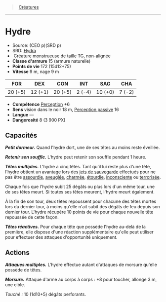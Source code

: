 ﻿---
!MonsterItem
Family: MonsterHD
Type: Créature monstrueuse
Size: TG
Alignment: non-alignée
ArmorClass: 15 (armure naturelle)
HitPoints: 172 (15d12+75)
Speed: 9 m, nage 9 m
Strength: 20 (+5)
Dexterity: 12 (+1)
Constitution: 20 (+5)
Intelligence: ' 2 (-4)'
Wisdom: 10 (+0)
Charisma: ' 7 (-2)'
Skills: '[Perception](hd_abilities_wisdom_perception.md) +6'
Senses: vision dans le noir 18 m, [Perception passive](hd_abilities_dexterity_perception_passive.md) 16
Languages: —
Challenge: 8 (3 900 PX)
Id: monsters_hd.md#hydre
ParentLink: monsters_hd.md#créatures
Name: Hydre
ParentName: Créatures
NameLevel: 1
AltName: '[Hydra](srd_monsters_hydra.md)'
Source: (CEO p)(SRD p)
Attributes:
  Name: Hydre
  Markdown: >+
    # <!--Name-->Hydre<!--/Name-->


    - Source: <!--Source-->(CEO p)(SRD p)<!--/Source-->

    - SRD: <!--AltName-->[Hydra](srd_monsters_hydra.md)<!--/AltName-->

    -  <!--Type-->Créature monstrueuse<!--/Type--> de taille <!--Size-->TG<!--/Size-->, <!--Alignment-->non-alignée<!--/Alignment-->

    - **Classe d'armure** <!--ArmorClass-->15 (armure naturelle)<!--/ArmorClass-->

    - **Points de vie** <!--HitPoints-->172 (15d12+75)<!--/HitPoints-->

    - **Vitesse** <!--Speed-->9 m, nage 9 m<!--/Speed-->


    |FOR|DEX|CON|INT|SAG|CHA|

    |---|---|---|---|---|---|

    |<!--Strength-->20 (+5)<!--/Strength-->|<!--Dexterity-->12 (+1)<!--/Dexterity-->|<!--Constitution-->20 (+5)<!--/Constitution-->|<!--Intelligence--> 2 (-4)<!--/Intelligence-->|<!--Wisdom-->10 (+0)<!--/Wisdom-->|<!--Charisma--> 7 (-2)<!--/Charisma-->|


    - **Compétence** <!--Skills-->[Perception](hd_abilities_wisdom_perception.md) +6<!--/Skills-->

    - **Sens** <!--Senses-->vision dans le noir 18 m, [Perception passive](hd_abilities_dexterity_perception_passive.md) 16<!--/Senses-->

    - **Langue** <!--Languages-->—<!--/Languages-->

    - **Dangerosité** <!--Challenge-->8 (3 900 PX)<!--/Challenge-->


    ## Capacités


    **_Petit dormeur._** Quand l'hydre dort, une de ses têtes au moins reste éveillée.


    **_Retenir son souffle._** L'hydre peut retenir son souffle pendant 1 heure.


    **_Têtes multiples._** L'hydre a cinq têtes. Tant qu'il lui reste plus d'une tête, l'hydre obtient un avantage lors des [jets de sauvegarde](hd_abilities_jets_de_sauvegarde.md) effectués pour ne pas être [assourdie](hd_conditions_assourdi.md), [aveuglée](hd_conditions_aveugle.md), [charmée](hd_conditions_charme.md), [étourdie](hd_conditions_etourdi.md), [inconsciente](hd_conditions_inconscient.md) ou [terrorisée](hd_conditions_terrorise.md).


    Chaque fois que l'hydre subit 25 dégâts ou plus lors d'un même tour, une de ses têtes meurt. Si toutes ses têtes meurent, l'hydre meurt également.


    À la fin de son tour, deux têtes repoussent pour chacune des têtes mortes lors du dernier tour, à moins qu'elle n'ait subit des dégâts de feu depuis son dernier tour. L'hydre récupère 10 points de vie pour chaque nouvelle tête repoussée de cette façon.


    **_Têtes réactives._** Pour chaque tête que possède l'hydre au-delà de la première, elle dispose d'une réaction supplémentaire qu'elle peut utiliser pour effectuer des attaques d'opportunité uniquement.


    ## Actions


    **_Attaques multiples._** L'hydre effectue autant d'attaques de morsure qu'elle possède de têtes.


    **_Morsure._** Attaque d'arme au corps à corps : +8 pour toucher, allonge 3 m, une cible.


    _Touché :_ 10 (1d10+5) dégâts perforants.

  Source: (CEO p)(SRD p)
  AltName: '[Hydra](srd_monsters_hydra.md)'
  Type: Créature monstrueuse
  Size: TG
  Alignment: non-alignée
  ArmorClass: 15 (armure naturelle)
  HitPoints: 172 (15d12+75)
  Speed: 9 m, nage 9 m
  Strength: 20 (+5)
  Dexterity: 12 (+1)
  Constitution: 20 (+5)
  Intelligence: ' 2 (-4)'
  Wisdom: 10 (+0)
  Charisma: ' 7 (-2)'
  Skills: '[Perception](hd_abilities_wisdom_perception.md) +6'
  Senses: vision dans le noir 18 m, [Perception passive](hd_abilities_dexterity_perception_passive.md) 16
  Languages: —
  Challenge: 8 (3 900 PX)
AttributesDictionary: >+
  Name: Hydre

  Markdown: >+

    # <!--Name-->Hydre<!--/Name-->





    - Source: <!--Source-->(CEO p)(SRD p)<!--/Source-->



    - SRD: <!--AltName-->[Hydra](srd_monsters_hydra.md)<!--/AltName-->



    -  <!--Type-->Créature monstrueuse<!--/Type--> de taille <!--Size-->TG<!--/Size-->, <!--Alignment-->non-alignée<!--/Alignment-->



    - **Classe d'armure** <!--ArmorClass-->15 (armure naturelle)<!--/ArmorClass-->



    - **Points de vie** <!--HitPoints-->172 (15d12+75)<!--/HitPoints-->



    - **Vitesse** <!--Speed-->9 m, nage 9 m<!--/Speed-->





    |FOR|DEX|CON|INT|SAG|CHA|



    |---|---|---|---|---|---|



    |<!--Strength-->20 (+5)<!--/Strength-->|<!--Dexterity-->12 (+1)<!--/Dexterity-->|<!--Constitution-->20 (+5)<!--/Constitution-->|<!--Intelligence--> 2 (-4)<!--/Intelligence-->|<!--Wisdom-->10 (+0)<!--/Wisdom-->|<!--Charisma--> 7 (-2)<!--/Charisma-->|





    - **Compétence** <!--Skills-->[Perception](hd_abilities_wisdom_perception.md) +6<!--/Skills-->



    - **Sens** <!--Senses-->vision dans le noir 18 m, [Perception passive](hd_abilities_dexterity_perception_passive.md) 16<!--/Senses-->



    - **Langue** <!--Languages-->—<!--/Languages-->



    - **Dangerosité** <!--Challenge-->8 (3 900 PX)<!--/Challenge-->





    ## Capacités





    **_Petit dormeur._** Quand l'hydre dort, une de ses têtes au moins reste éveillée.





    **_Retenir son souffle._** L'hydre peut retenir son souffle pendant 1 heure.





    **_Têtes multiples._** L'hydre a cinq têtes. Tant qu'il lui reste plus d'une tête, l'hydre obtient un avantage lors des [jets de sauvegarde](hd_abilities_jets_de_sauvegarde.md) effectués pour ne pas être [assourdie](hd_conditions_assourdi.md), [aveuglée](hd_conditions_aveugle.md), [charmée](hd_conditions_charme.md), [étourdie](hd_conditions_etourdi.md), [inconsciente](hd_conditions_inconscient.md) ou [terrorisée](hd_conditions_terrorise.md).





    Chaque fois que l'hydre subit 25 dégâts ou plus lors d'un même tour, une de ses têtes meurt. Si toutes ses têtes meurent, l'hydre meurt également.





    À la fin de son tour, deux têtes repoussent pour chacune des têtes mortes lors du dernier tour, à moins qu'elle n'ait subit des dégâts de feu depuis son dernier tour. L'hydre récupère 10 points de vie pour chaque nouvelle tête repoussée de cette façon.





    **_Têtes réactives._** Pour chaque tête que possède l'hydre au-delà de la première, elle dispose d'une réaction supplémentaire qu'elle peut utiliser pour effectuer des attaques d'opportunité uniquement.





    ## Actions





    **_Attaques multiples._** L'hydre effectue autant d'attaques de morsure qu'elle possède de têtes.





    **_Morsure._** Attaque d'arme au corps à corps : +8 pour toucher, allonge 3 m, une cible.





    _Touché :_ 10 (1d10+5) dégâts perforants.



  Source: (CEO p)(SRD p)

  AltName: '[Hydra](srd_monsters_hydra.md)'

  Type: Créature monstrueuse

  Size: TG

  Alignment: non-alignée

  ArmorClass: 15 (armure naturelle)

  HitPoints: 172 (15d12+75)

  Speed: 9 m, nage 9 m

  Strength: 20 (+5)

  Dexterity: 12 (+1)

  Constitution: 20 (+5)

  Intelligence: ' 2 (-4)'

  Wisdom: 10 (+0)

  Charisma: ' 7 (-2)'

  Skills: '[Perception](hd_abilities_wisdom_perception.md) +6'

  Senses: vision dans le noir 18 m, [Perception passive](hd_abilities_dexterity_perception_passive.md) 16

  Languages: —

  Challenge: 8 (3 900 PX)

---
> [Créatures](hd_monsters.md)

---

# Hydre

- Source: (CEO p)(SRD p)
- SRD: [Hydra](srd_monsters_hydra.md)
-  Créature monstrueuse de taille TG, non-alignée
- **Classe d'armure** 15 (armure naturelle)
- **Points de vie** 172 (15d12+75)
- **Vitesse** 9 m, nage 9 m

|FOR|DEX|CON|INT|SAG|CHA|
|---|---|---|---|---|---|
|20 (+5)|12 (+1)|20 (+5)| 2 (-4)|10 (+0)| 7 (-2)|

- **Compétence** [Perception](hd_abilities_wisdom_perception.md) +6
- **Sens** vision dans le noir 18 m, [Perception passive](hd_abilities_dexterity_perception_passive.md) 16
- **Langue** —
- **Dangerosité** 8 (3 900 PX)

## Capacités

**_Petit dormeur._** Quand l'hydre dort, une de ses têtes au moins reste éveillée.

**_Retenir son souffle._** L'hydre peut retenir son souffle pendant 1 heure.

**_Têtes multiples._** L'hydre a cinq têtes. Tant qu'il lui reste plus d'une tête, l'hydre obtient un avantage lors des [jets de sauvegarde](hd_abilities_jets_de_sauvegarde.md) effectués pour ne pas être [assourdie](hd_conditions_assourdi.md), [aveuglée](hd_conditions_aveugle.md), [charmée](hd_conditions_charme.md), [étourdie](hd_conditions_etourdi.md), [inconsciente](hd_conditions_inconscient.md) ou [terrorisée](hd_conditions_terrorise.md).

Chaque fois que l'hydre subit 25 dégâts ou plus lors d'un même tour, une de ses têtes meurt. Si toutes ses têtes meurent, l'hydre meurt également.

À la fin de son tour, deux têtes repoussent pour chacune des têtes mortes lors du dernier tour, à moins qu'elle n'ait subit des dégâts de feu depuis son dernier tour. L'hydre récupère 10 points de vie pour chaque nouvelle tête repoussée de cette façon.

**_Têtes réactives._** Pour chaque tête que possède l'hydre au-delà de la première, elle dispose d'une réaction supplémentaire qu'elle peut utiliser pour effectuer des attaques d'opportunité uniquement.

## Actions

**_Attaques multiples._** L'hydre effectue autant d'attaques de morsure qu'elle possède de têtes.

**_Morsure._** Attaque d'arme au corps à corps : +8 pour toucher, allonge 3 m, une cible.

_Touché :_ 10 (1d10+5) dégâts perforants.


